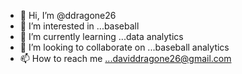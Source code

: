 - 👋 Hi, I’m @ddragone26
- 👀 I’m interested in ...baseball
- 🌱 I’m currently learning ...data analytics
- 💞️ I’m looking to collaborate on ...baseball analytics
- 📫 How to reach me ...daviddragone26@gmail.com

<!---
ddragone26/ddragone26 is a ✨ special ✨ repository because its `README.md` (this file) appears on your GitHub profile.
You can click the Preview link to take a look at your changes.
--->
